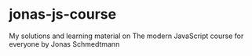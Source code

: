 # jonas-js-course
My solutions and learning material on The modern JavaScript course for everyone by Jonas Schmedtmann
